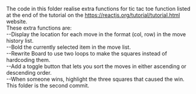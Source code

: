 The code in this folder realise extra functions for tic tac toe function listed at the end of the tutorial on the https://reactjs.org/tutorial/tutorial.html website.   
These extra functions are:  
--Display the location for each move in the format (col, row) in the move history list.  
--Bold the currently selected item in the move list.  
--Rewrite Board to use two loops to make the squares instead of hardcoding them.  
--Add a toggle button that lets you sort the moves in either ascending or descending order.  
--When someone wins, highlight the three squares that caused the win.  
This folder is the second commit.
